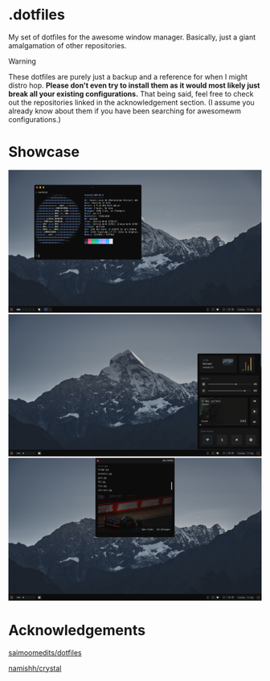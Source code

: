 # .dotfiles
My set of dotfiles for the awesome window manager. Basically, just a giant amalgamation of other repositories. 

> [!Warning]
> These dotfiles are purely just a backup and a reference for when I might distro hop. **Please don't even try to install them as it would most likely just break all your existing configurations.** That being said, feel free to check out the repositories linked in the acknowledgement section. (I assume you already know about them if you have been searching for awesomewm configurations.)


# Showcase 
![](https://raw.githubusercontent.com/sayanjit082805/.dotfiles/main/assets/ss1.png)
![](https://raw.githubusercontent.com/sayanjit082805/.dotfiles/main/assets/ss3.png)
![](https://raw.githubusercontent.com/sayanjit082805/.dotfiles/main/assets/ss2.png)


# Acknowledgements 
[saimoomedits/dotfiles](https://github.com/saimoomedits/dotfiles)

[namishh/crystal](https://github.com/namishh/crystal/tree/main)
